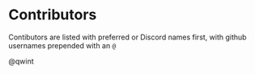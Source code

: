 # Contributors
Contibutors are listed with preferred or Discord names first, with github usernames prepended with an `@`

@qwint